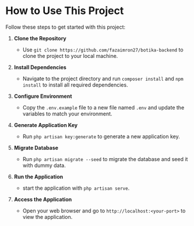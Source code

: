 # How to Use This Project

Follow these steps to get started with this project:

1. **Clone the Repository**
   - Use `git clone https://github.com/fazaimron27/botika-backend` to clone the project to your local machine.

2. **Install Dependencies**
   - Navigate to the project directory and run `composer install` and `npm install` to install all required dependencies.

3. **Configure Environment**
   - Copy the `.env.example` file to a new file named `.env` and update the variables to match your environment.

4. **Generate Application Key**
   - Run `php artisan key:generate` to generate a new application key.

5. **Migrate Database**
   - Run `php artisan migrate --seed` to migrate the database and seed it with dummy data.

4. **Run the Application**
   - start the application with `php artisan serve`.

5. **Access the Application**
   - Open your web browser and go to `http://localhost:<your-port>` to view the application.
